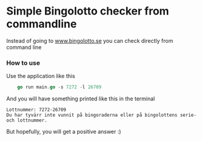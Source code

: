 # Simple Bingolotto checker from commandline
Instead of going to www.bingolotto.se you can check directly from command line

### How to use

Use the application like this

```go
    go run main.go -s 7272 -l 26709
```

And you will have something printed like this in the terminal
``` 
Lottnummer: 7272-26709
Du har tyvärr inte vunnit på bingoraderna eller på bingolottens serie- och lottnummer.
```

But hopefully, you will get a positive answer :) 